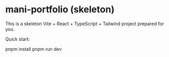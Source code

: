 # mani-portfolio (skeleton)

This is a skeleton Vite + React + TypeScript + Tailwind project prepared for you.

Quick start:

pnpm install
pnpm run dev
